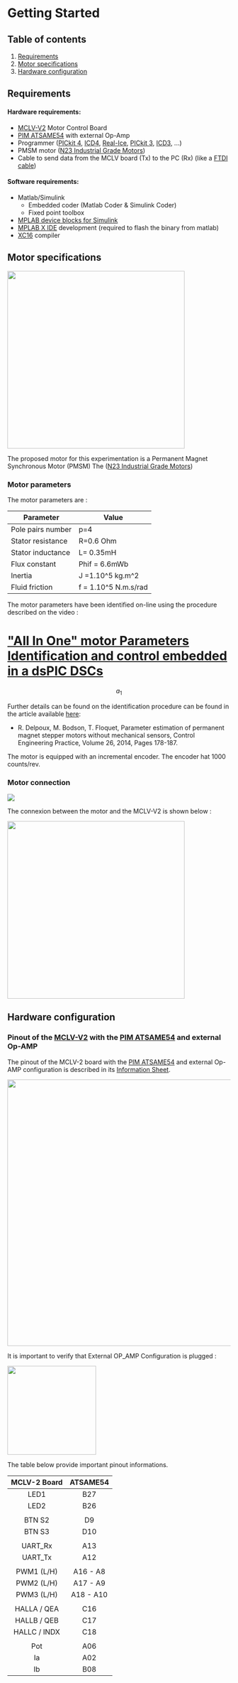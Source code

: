 

# Getting Started

## Table of contents

1. [Requirements](#requirements)
2. [Motor specifications](#motor)
3. [Hardware configuration ]("config")

## Requirements <a name="requirements"></a>

#### Hardware requirements:

- [MCLV-V2](https://www.microchip.com/dsPICDEMMCLV-2DevelopmentBoard866) Motor Control Board
- [PIM ATSAME54](https://www.microchip.com/DevelopmentTools/ProductDetails/PartNO/MA320207) with external Op-Amp
- Programmer ([PICkit 4](https://www.microchip.com/pickit4), [ICD4](https://www.microchip.com/icd4), [Real-Ice](https://www.microchip.com/realice), [PICkit 3](https://www.microchip.com/pickit3), [ICD3](https://www.microchip.com/icd3), ...)
- PMSM motor ([N23 Industrial Grade Motors](https://rdelpoux.github.io/Datasheets/N23_Industrial_Grade_Motors_v6.0.pdf))
- Cable to send data from the MCLV board (Tx) to the PC (Rx) (like a [FTDI cable](https://www.ftdichip.com/Products/Cables/USBTTLSerial.htm))

#### Software requirements:

- Matlab/Simulink
  - Embedded coder (Matlab Coder & Simulink Coder)
  - Fixed point toolbox
- [MPLAB device blocks for Simulink](https://www.microchip.com/SimulinkBlocks)
- [MPLAB X IDE](https://www.microchip.com/MPLABX) development (required to flash the binary from matlab)
- [XC16](https://www.microchip.com/XC16) compiler

## Motor specifications <a name="motor"></a>

<img src="https://rdelpoux.github.io/img/motorTeknic.png" width="400">



The proposed motor for this experimentation is a Permanent Magnet Synchronous Motor (PMSM) The  ([N23 Industrial Grade Motors](https://rdelpoux.github.io/Datasheets/N23_Industrial_Grade_Motors_v6.0.pdf))

### Motor parameters

The motor parameters are :

| Parameter         | Value                |
| ----------------- | -------------------- |
| Pole pairs number | p=4                  |
| Stator resistance | R=0.6 Ohm            |
| Stator inductance | L= 0.35mH            |
| Flux constant     | Phif = 6.6mWb        |
| Inertia           | J =1.10^5 kg.m^2     |
| Fluid friction    | f = 1.10^5 N.m.s/rad |

The motor parameters have been identified on-line using the procedure described on the video : 

# ["All In One" motor Parameters Identification and control embedded in a dsPIC DSCs](https://www.youtube.com/watch?v=YwpB8wvrOGs)

$$
a_1
$$

Further details can be found on the identification procedure can be found in the article available [here](https://www.sciencedirect.com/science/article/abs/pii/S0967066114000458):

- R. Delpoux, M. Bodson, T. Floquet, Parameter estimation of permanent magnet stepper motors without mechanical sensors, Control Engineering Practice, Volume 26, 2014, Pages 178-187.



The motor is equipped with an incremental encoder. The encoder hat 1000 counts/rev.

### Motor connection

<img src="https://rdelpoux.github.io/img/MotorConnection.PNG">

The connexion between the motor and the MCLV-V2 is shown below :

<img src="https://rdelpoux.github.io/img/MCLV/MotorConnection.jpg" width="400">







## Hardware configuration <a name="config"></a>

### Pinout of the [MCLV-V2](https://www.microchip.com/dsPICDEMMCLV-2DevelopmentBoard866)  with the [PIM ATSAME54](https://www.microchip.com/DevelopmentTools/ProductDetails/PartNO/MA320207) and external Op-AMP

The pinout of the MCLV-2 board with the [PIM ATSAME54](https://www.microchip.com/DevelopmentTools/ProductDetails/PartNO/MA320207) and external Op-AMP configuration is described in its [Information Sheet](https://www.microchip.com/DevelopmentTools/ProductDetails/PartNO/MA320207).

<img src="https://rdelpoux.github.io/img/MCLV/MLCV2.jpg" width="600">

It is important to verify that External OP_AMP Configuration is plugged :

<img src="https://rdelpoux.github.io/img/MCLV/ExternalOpAmp.jpg" width="200">

The table below provide important pinout informations.

| MCLV-2 Board | ATSAME54  |
| :----------: | :-------: |
|     LED1     |    B27    |
|     LED2     |    B26    |
|              |           |
|    BTN S2    |    D9     |
|    BTN S3    |    D10    |
|              |           |
|   UART\_Rx   |    A13    |
|   UART\_Tx   |    A12    |
|              |           |
| PWM1 \(L/H\) | A16 - A8  |
| PWM2 \(L/H\) | A17 - A9  |
| PWM3 \(L/H\) | A18 - A10 |
|              |           |
| HALLA / QEA  |    C16    |
| HALLB / QEB  |    C17    |
| HALLC / INDX |    C18    |
|              |           |
|     Pot      |    A06    |
|      Ia      |    A02    |
|      Ib      |    B08    |



